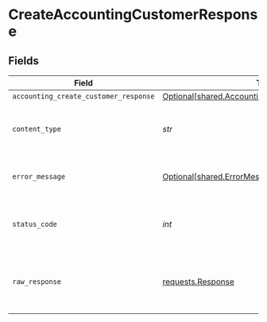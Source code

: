 # CreateAccountingCustomerResponse


## Fields

| Field                                                                                                        | Type                                                                                                         | Required                                                                                                     | Description                                                                                                  |
| ------------------------------------------------------------------------------------------------------------ | ------------------------------------------------------------------------------------------------------------ | ------------------------------------------------------------------------------------------------------------ | ------------------------------------------------------------------------------------------------------------ |
| `accounting_create_customer_response`                                                                        | [Optional[shared.AccountingCreateCustomerResponse]](../../models/shared/accountingcreatecustomerresponse.md) | :heavy_minus_sign:                                                                                           | Success                                                                                                      |
| `content_type`                                                                                               | *str*                                                                                                        | :heavy_check_mark:                                                                                           | HTTP response content type for this operation                                                                |
| `error_message`                                                                                              | [Optional[shared.ErrorMessage]](../../models/shared/errormessage.md)                                         | :heavy_minus_sign:                                                                                           | The request made is not valid.                                                                               |
| `status_code`                                                                                                | *int*                                                                                                        | :heavy_check_mark:                                                                                           | HTTP response status code for this operation                                                                 |
| `raw_response`                                                                                               | [requests.Response](https://requests.readthedocs.io/en/latest/api/#requests.Response)                        | :heavy_minus_sign:                                                                                           | Raw HTTP response; suitable for custom response parsing                                                      |